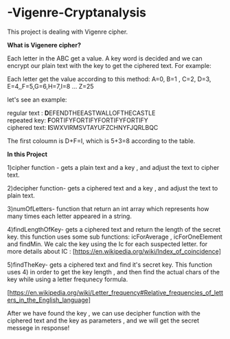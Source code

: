 # -Vigenre-Cryptanalysis

This project is dealing with Vigenre cipher.

**What is Vigenere cipher?**

Each letter in the ABC get a value. A key word is decided and we can encrypt our plain text with the key to get the ciphered text.
For example:

Each letter get the value according to this method:
A=0, B=1 , C=2, D=3, E=4,,F=5,G=6,H=7,I=8 ... Z=25

let's see an example:

 regular text   :  **D**EFENDTHEEASTWALLOFTHECASTLE                                                      
 repeated key:                     **F**ORTIFYFORTIFYFORTIFYFORTIFY                                                       
 ciphered text:          **I**SWXVIRMSVTAYUFZCHNYFJQRLBQC

The first coloumn is D+F=I, which is 5+3=8 according to the table.

**In this Project**

1)cipher function - gets a plain text and a key , and adjust the text to cipher text.

2)decipher function- gets a ciphered text and a key , and adjust the text to plain text. 

3)numOfLetters- function that return an int array which represents how many times each letter appeared in a string.

4)findLengthOfKey- gets a ciphered text and return the length of the secret key.
this function uses some sub functions: icForAverage , icForOneElement and findMin.
We calc the key using the Ic for each suspected letter.
for more details about IC :
[https://en.wikipedia.org/wiki/Index_of_coincidence]

5)findTheKey- gets a ciphered text and find it's secret key.
This function uses 4) in order to get the key length , and then find the actual chars of the key while using
a letter frequnecy formula.

[https://en.wikipedia.org/wiki/Letter_frequency#Relative_frequencies_of_letters_in_the_English_language]

After we have found the key , we can use decipher function with the ciphered text and the key as parameters , and we will get the secret messege in response!

